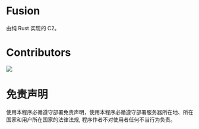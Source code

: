# Fusion

由纯 Rust 实现的 C2。

# Contributors

<a href="https://github.com/Qi4l-Labs/Fusion/graphs/contributors">
  <img src="https://contrib.rocks/image?repo=Qi4l-Labs/Fusion"/>
</a>

# 免责声明

使用本程序必循遵守部署免责声明，使用本程序必循遵守部署服务器所在地、所在国家和用户所在国家的法律法规, 程序作者不对使用者任何不当行为负责。
